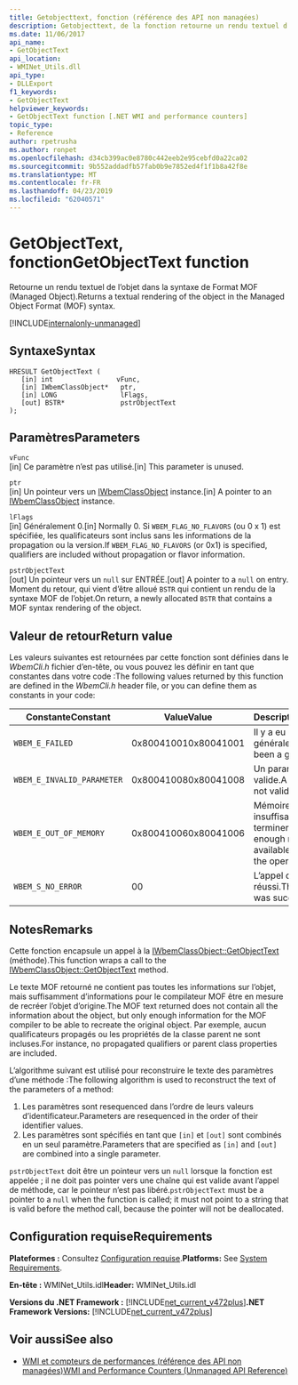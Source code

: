 ```yaml
---
title: Getobjecttext, fonction (référence des API non managées)
description: Getobjecttext, de la fonction retourne un rendu textuel d’un objet dans la syntaxe MOF.
ms.date: 11/06/2017
api_name:
- GetObjectText
api_location:
- WMINet_Utils.dll
api_type:
- DLLExport
f1_keywords:
- GetObjectText
helpviewer_keywords:
- GetObjectText function [.NET WMI and performance counters]
topic_type:
- Reference
author: rpetrusha
ms.author: ronpet
ms.openlocfilehash: d34cb399ac0e8780c442eeb2e95cebfd0a22ca02
ms.sourcegitcommit: 9b552addadfb57fab0b9e7852ed4f1f1b8a42f8e
ms.translationtype: MT
ms.contentlocale: fr-FR
ms.lasthandoff: 04/23/2019
ms.locfileid: "62040571"
---
```

# <a name="getobjecttext-function"></a><span data-ttu-id="3ca7c-103">GetObjectText, fonction</span><span class="sxs-lookup"><span data-stu-id="3ca7c-103">GetObjectText function</span></span>
<span data-ttu-id="3ca7c-104">Retourne un rendu textuel de l’objet dans la syntaxe de Format MOF (Managed Object).</span><span class="sxs-lookup"><span data-stu-id="3ca7c-104">Returns a textual rendering of the object in the Managed Object Format (MOF) syntax.</span></span>

[!INCLUDE[internalonly-unmanaged](../../../../includes/internalonly-unmanaged.md)]
    
## <a name="syntax"></a><span data-ttu-id="3ca7c-105">Syntaxe</span><span class="sxs-lookup"><span data-stu-id="3ca7c-105">Syntax</span></span>  
  
```  
HRESULT GetObjectText (
   [in] int                vFunc, 
   [in] IWbemClassObject*   ptr, 
   [in] LONG                lFlags,
   [out] BSTR*              pstrObjectText
); 
```  

## <a name="parameters"></a><span data-ttu-id="3ca7c-106">Paramètres</span><span class="sxs-lookup"><span data-stu-id="3ca7c-106">Parameters</span></span>

`vFunc`  
<span data-ttu-id="3ca7c-107">[in] Ce paramètre n’est pas utilisé.</span><span class="sxs-lookup"><span data-stu-id="3ca7c-107">[in] This parameter is unused.</span></span>

`ptr`  
<span data-ttu-id="3ca7c-108">[in] Un pointeur vers un [IWbemClassObject](/windows/desktop/api/wbemcli/nn-wbemcli-iwbemclassobject) instance.</span><span class="sxs-lookup"><span data-stu-id="3ca7c-108">[in] A pointer to an [IWbemClassObject](/windows/desktop/api/wbemcli/nn-wbemcli-iwbemclassobject) instance.</span></span>

`lFlags`  
<span data-ttu-id="3ca7c-109">[in] Généralement 0.</span><span class="sxs-lookup"><span data-stu-id="3ca7c-109">[in] Normally 0.</span></span> <span data-ttu-id="3ca7c-110">Si `WBEM_FLAG_NO_FLAVORS` (ou 0 x 1) est spécifiée, les qualificateurs sont inclus sans les informations de la propagation ou la version.</span><span class="sxs-lookup"><span data-stu-id="3ca7c-110">If `WBEM_FLAG_NO_FLAVORS` (or 0x1) is specified, qualifiers are included without propagation or flavor information.</span></span>

`pstrObjectText`   
<span data-ttu-id="3ca7c-111">[out] Un pointeur vers un `null` sur ENTRÉE.</span><span class="sxs-lookup"><span data-stu-id="3ca7c-111">[out] A pointer to a `null` on entry.</span></span> <span data-ttu-id="3ca7c-112">Moment du retour, qui vient d’être alloué `BSTR` qui contient un rendu de la syntaxe MOF de l’objet.</span><span class="sxs-lookup"><span data-stu-id="3ca7c-112">On return, a newly allocated `BSTR` that contains a MOF syntax rendering of the object.</span></span>  

## <a name="return-value"></a><span data-ttu-id="3ca7c-113">Valeur de retour</span><span class="sxs-lookup"><span data-stu-id="3ca7c-113">Return value</span></span>

<span data-ttu-id="3ca7c-114">Les valeurs suivantes est retournées par cette fonction sont définies dans le *WbemCli.h* fichier d’en-tête, ou vous pouvez les définir en tant que constantes dans votre code :</span><span class="sxs-lookup"><span data-stu-id="3ca7c-114">The following values returned by this function are defined in the *WbemCli.h* header file, or you can define them as constants in your code:</span></span>

|<span data-ttu-id="3ca7c-115">Constante</span><span class="sxs-lookup"><span data-stu-id="3ca7c-115">Constant</span></span>  |<span data-ttu-id="3ca7c-116">Value</span><span class="sxs-lookup"><span data-stu-id="3ca7c-116">Value</span></span>  |<span data-ttu-id="3ca7c-117">Description</span><span class="sxs-lookup"><span data-stu-id="3ca7c-117">Description</span></span>  |
|---------|---------|---------|
|`WBEM_E_FAILED` | <span data-ttu-id="3ca7c-118">0x80041001</span><span class="sxs-lookup"><span data-stu-id="3ca7c-118">0x80041001</span></span> | <span data-ttu-id="3ca7c-119">Il y a eu une défaillance générale.</span><span class="sxs-lookup"><span data-stu-id="3ca7c-119">There has been a general failure.</span></span> |
|`WBEM_E_INVALID_PARAMETER` | <span data-ttu-id="3ca7c-120">0x80041008</span><span class="sxs-lookup"><span data-stu-id="3ca7c-120">0x80041008</span></span> | <span data-ttu-id="3ca7c-121">Un paramètre n’est pas valide.</span><span class="sxs-lookup"><span data-stu-id="3ca7c-121">A parameter is not valid.</span></span> |
|`WBEM_E_OUT_OF_MEMORY` | <span data-ttu-id="3ca7c-122">0x80041006</span><span class="sxs-lookup"><span data-stu-id="3ca7c-122">0x80041006</span></span> | <span data-ttu-id="3ca7c-123">Mémoire est insuffisante pour terminer l’opération.</span><span class="sxs-lookup"><span data-stu-id="3ca7c-123">Not enough memory is available to complete the operation.</span></span> |
|`WBEM_S_NO_ERROR` | <span data-ttu-id="3ca7c-124">0</span><span class="sxs-lookup"><span data-stu-id="3ca7c-124">0</span></span> | <span data-ttu-id="3ca7c-125">L’appel de fonction a réussi.</span><span class="sxs-lookup"><span data-stu-id="3ca7c-125">The function call was successful.</span></span>  |
  
## <a name="remarks"></a><span data-ttu-id="3ca7c-126">Notes</span><span class="sxs-lookup"><span data-stu-id="3ca7c-126">Remarks</span></span>

<span data-ttu-id="3ca7c-127">Cette fonction encapsule un appel à la [IWbemClassObject::GetObjectText](/windows/desktop/api/wbemcli/nf-wbemcli-iwbemclassobject-getobjecttext) (méthode).</span><span class="sxs-lookup"><span data-stu-id="3ca7c-127">This function wraps a call to the [IWbemClassObject::GetObjectText](/windows/desktop/api/wbemcli/nf-wbemcli-iwbemclassobject-getobjecttext) method.</span></span>

<span data-ttu-id="3ca7c-128">Le texte MOF retourné ne contient pas toutes les informations sur l’objet, mais suffisamment d’informations pour le compilateur MOF être en mesure de recréer l’objet d’origine.</span><span class="sxs-lookup"><span data-stu-id="3ca7c-128">The MOF text returned does not contain all the information about the object, but only enough information for the MOF compiler to be able to recreate the original object.</span></span> <span data-ttu-id="3ca7c-129">Par exemple, aucun qualificateurs propagés ou les propriétés de la classe parent ne sont incluses.</span><span class="sxs-lookup"><span data-stu-id="3ca7c-129">For instance, no propagated qualifiers or parent class properties are included.</span></span>

<span data-ttu-id="3ca7c-130">L’algorithme suivant est utilisé pour reconstruire le texte des paramètres d’une méthode :</span><span class="sxs-lookup"><span data-stu-id="3ca7c-130">The following algorithm is used to reconstruct the text of the parameters of a method:</span></span>

1. <span data-ttu-id="3ca7c-131">Les paramètres sont resequenced dans l’ordre de leurs valeurs d’identificateur.</span><span class="sxs-lookup"><span data-stu-id="3ca7c-131">Parameters are resequenced in the order of their identifier values.</span></span>
1. <span data-ttu-id="3ca7c-132">Les paramètres sont spécifiés en tant que `[in]` et `[out]` sont combinés en un seul paramètre.</span><span class="sxs-lookup"><span data-stu-id="3ca7c-132">Parameters that are specified as `[in]` and `[out]` are combined into a single parameter.</span></span>
 
<span data-ttu-id="3ca7c-133">`pstrObjectText` doit être un pointeur vers un `null` lorsque la fonction est appelée ; il ne doit pas pointer vers une chaîne qui est valide avant l’appel de méthode, car le pointeur n’est pas libéré.</span><span class="sxs-lookup"><span data-stu-id="3ca7c-133">`pstrObjectText` must be a pointer to a `null` when the function is called; it must not point to a string that is valid before the method call, because the pointer will not be deallocated.</span></span>

## <a name="requirements"></a><span data-ttu-id="3ca7c-134">Configuration requise</span><span class="sxs-lookup"><span data-stu-id="3ca7c-134">Requirements</span></span>  
<span data-ttu-id="3ca7c-135">**Plateformes :** Consultez [Configuration requise](../../../../docs/framework/get-started/system-requirements.md).</span><span class="sxs-lookup"><span data-stu-id="3ca7c-135">**Platforms:** See [System Requirements](../../../../docs/framework/get-started/system-requirements.md).</span></span>  
  
 <span data-ttu-id="3ca7c-136">**En-tête :** WMINet_Utils.idl</span><span class="sxs-lookup"><span data-stu-id="3ca7c-136">**Header:** WMINet_Utils.idl</span></span>  
  
 <span data-ttu-id="3ca7c-137">**Versions du .NET Framework :** [!INCLUDE[net_current_v472plus](../../../../includes/net-current-v472plus.md)]</span><span class="sxs-lookup"><span data-stu-id="3ca7c-137">**.NET Framework Versions:** [!INCLUDE[net_current_v472plus](../../../../includes/net-current-v472plus.md)]</span></span>  
  
## <a name="see-also"></a><span data-ttu-id="3ca7c-138">Voir aussi</span><span class="sxs-lookup"><span data-stu-id="3ca7c-138">See also</span></span>

- [<span data-ttu-id="3ca7c-139">WMI et compteurs de performances (référence des API non managées)</span><span class="sxs-lookup"><span data-stu-id="3ca7c-139">WMI and Performance Counters (Unmanaged API Reference)</span></span>](index.md)

